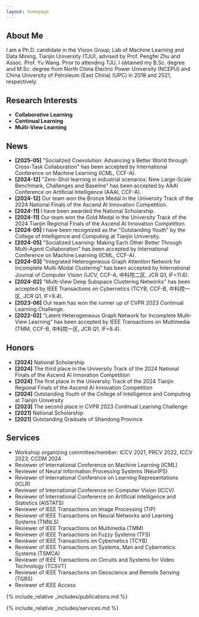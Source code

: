 ```yaml
---
layout: homepage
---
```


## About Me

I am a Ph.D. candidate in the Vision Group, Lab of Machine Learning and Data Mining, Tianjin University (TJU), advised by Prof. Pengfei Zhu and Assoc. Prof. Yu Wang. Prior to attending TJU, I obtained my B.Sc. degree and M.Sc. degree from North China Electric Power University (NCEPU) and China University of Petroleum (East China) (UPC) in 2018 and 2021, respectively.

## Research Interests

- **Collaborative Learning**
- **Continual Learning**
- **Multi-View Learning**
  
## News

- **[2025-05]** "Socialized Coevolution: Advancing a Better World through Cross-Task Collaboration" has been accepted by International Conference on Machine Learning (ICML, CCF-A).
- **[2024-12]** "Zero-Shot learning in industrial scenarios: New Large-Scale Benchmark, Challenges and Baseline" has been accepted by AAAI Conference on Artificial Intelligence (AAAI, CCF-A).
- **[2024-12]** Our team won the Bronze Medal in the University Track of the 2024 National Finals of the Ascend AI Innovation Competition.
- **[2024-11]** I have been awarded the National Scholarship.
- **[2024-11]** Our team won the Gold Medal in the University Track of the 2024 Tianjin Regional Finals of the Ascend AI Innovation Competition.
- **[2024-05]** I have been recognized as the "Outstanding Youth" by the College of Intelligence and Computing at Tianjin University.
- **[2024-05]** "Socialized Learning: Making Each Other Better Through Multi-Agent Collaboration" has been accepted by International Conference on Machine Learning (ICML, CCF-A).
- **[2024-03]** "Integrated Heterogeneous Graph Attention Network for Incomplete Multi-Modal Clustering" has been accepted by International Journal of Computer Vision (IJCV, CCF-A, 中科院二区, JCR Q1, IF=11.6).
- **[2024-02]** "Multi-View Deep Subspace Clustering Networks" has been accepted by IEEE Transactions on Cybernetics (TCYB, CCF-B, 中科院一区, JCR Q1, IF=9.4).
- **[2023-06]** Our team has won the runner up of CVPR 2023 Continual Learning Challenge.
- **[2022-02]** "Latent Heterogeneous Graph Network for Incomplete Multi-View Learning" has been accepted by IEEE Transactions on Multimedia (TMM, CCF-B, 中科院一区, JCR Q1, IF=8.4).

## Honors

- **[2024]** National Scholarship
- **[2024]** The third place in the University Track of the 2024 National Finals of the Ascend AI Innovation Competition
- **[2024]** The first place in the University Track of the 2024 Tianjin Regional Finals of the Ascend AI Innovation Competition
- **[2024]** Outstanding Youth of the College of Intelligence and Computing at Tianjin University
- **[2023]** The second place in CVPR 2023 Continual Learning Challenge
- **[2021]** National Scholarship
- **[2021]** Outstanding Graduate of Shandong Province

## Services

- Workshop organizing committee/member: ICCV 2021, PRCV 2022, ICCV 2023, CCDM 2024
- Reviewer of International Conference on Machine Learning (ICML)
- Reviewer of Neural Information Processing Systems (NeurIPS)
- Reviewer of International Conference on Learning Representations (ICLR)
- Reviewer of International Conference on Computer Vision (ICCV)
- Reviewer of International Conference on Artificial Intelligence and Statistics (AISTATS)
- Reviewer of IEEE Transactions on Image Processing (TIP)
- Reviewer of IEEE Transactions on Neural Networks and Learning Systems (TNNLS)
- Reviewer of IEEE Transactions on Multimedia (TMM)
- Reviewer of IEEE Transactions on Fuzzy Systems (TFS)
- Reviewer of IEEE Transactions on Cybernetics (TCYB)
- Reviewer of IEEE Transactions on Systems, Man and Cybernetics: Systems (TSMCA)
- Reviewer of IEEE Transactions on Circuits and Systems for Video Technology (TCSVT)
- Reviewer of IEEE Transactions on Geoscience and Remote Sensing (TGRS)
- Reviewer of IEEE Access

{% include_relative _includes/publications.md %}

{% include_relative _includes/services.md %}
